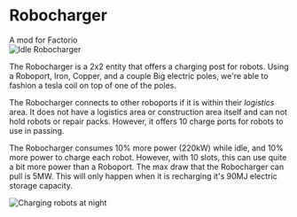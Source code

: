 # Robocharger
A mod for Factorio  
![Idle Robocharger](http://i.imgur.com/OcxFlBr.gif) 

The Robocharger is a 2x2 entity that offers a charging post for robots. Using a Roboport, Iron, Copper, and a couple Big electric poles, we're able to fashion a tesla coil on top of one of the poles. 

The Robocharger connects to other roboports if it is within their *logistics* area. It does not have a logistics area or construction area itself and can not hold robots or repair packs. However, it offers 10 charge ports for robots to use in passing. 

The Robocharger consumes 10% more power (220kW) while idle, and 10% more power to charge each robot. However, with 10 slots, this can use quite a bit more power than a Roboport. The max draw that the Robocharger can pull is 5MW. This will only happen when it is recharging it's 90MJ electric storage capacity.

![Charging robots at night](http://i.imgur.com/wqWr5pG.png)
